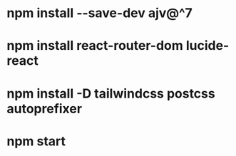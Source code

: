 # npm install --save-dev ajv@^7 
# npm install react-router-dom lucide-react
# npm install -D tailwindcss postcss autoprefixer
# npm start
